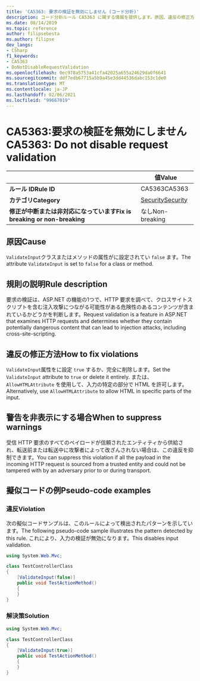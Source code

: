 ```yaml
---
title: 'CA5363: 要求の検証を無効にしません (コード分析)'
description: コード分析ルール CA5363 に関する情報を提供します。原因、違反の修正方法、非表示にするタイミングなどが含まれます。
ms.date: 08/14/2019
ms.topic: reference
author: filipsebesta
ms.author: filipse
dev_langs:
- CSharp
f1_keywords:
- CA5363
- DoNotDisableRequestValidation
ms.openlocfilehash: 0ec978a5753a41cfa42025a655a24629da0f6641
ms.sourcegitcommit: ddf7edb67715a5b9a45e3dd44536dabc153c1de0
ms.translationtype: MT
ms.contentlocale: ja-JP
ms.lasthandoff: 02/06/2021
ms.locfileid: "99667019"
---
```

# <a name="ca5363-do-not-disable-request-validation"></a><span data-ttu-id="4847c-103">CA5363:要求の検証を無効にしません</span><span class="sxs-lookup"><span data-stu-id="4847c-103">CA5363: Do not disable request validation</span></span>

| | <span data-ttu-id="4847c-104">値</span><span class="sxs-lookup"><span data-stu-id="4847c-104">Value</span></span> |
|-|-|
| <span data-ttu-id="4847c-105">**ルール ID**</span><span class="sxs-lookup"><span data-stu-id="4847c-105">**Rule ID**</span></span> |<span data-ttu-id="4847c-106">CA5363</span><span class="sxs-lookup"><span data-stu-id="4847c-106">CA5363</span></span>|
| <span data-ttu-id="4847c-107">**カテゴリ**</span><span class="sxs-lookup"><span data-stu-id="4847c-107">**Category**</span></span> |[<span data-ttu-id="4847c-108">Security</span><span class="sxs-lookup"><span data-stu-id="4847c-108">Security</span></span>](security-warnings.md)|
| <span data-ttu-id="4847c-109">**修正が中断または非対応になっています**</span><span class="sxs-lookup"><span data-stu-id="4847c-109">**Fix is breaking or non-breaking**</span></span> |<span data-ttu-id="4847c-110">なし</span><span class="sxs-lookup"><span data-stu-id="4847c-110">Non-breaking</span></span>|

## <a name="cause"></a><span data-ttu-id="4847c-111">原因</span><span class="sxs-lookup"><span data-stu-id="4847c-111">Cause</span></span>

<span data-ttu-id="4847c-112">`ValidateInput`クラスまたはメソッドの属性がに設定されてい `false` ます。</span><span class="sxs-lookup"><span data-stu-id="4847c-112">The attribute `ValidateInput` is set to `false` for a class or method.</span></span>

## <a name="rule-description"></a><span data-ttu-id="4847c-113">規則の説明</span><span class="sxs-lookup"><span data-stu-id="4847c-113">Rule description</span></span>

<span data-ttu-id="4847c-114">要求の検証は、ASP.NET の機能の1つで、HTTP 要求を調べて、クロスサイトスクリプトを含む注入攻撃につながる可能性がある危険性のあるコンテンツが含まれているかどうかを判断します。</span><span class="sxs-lookup"><span data-stu-id="4847c-114">Request validation is a feature in ASP.NET that examines HTTP requests and determines whether they contain potentially dangerous content that can lead to injection attacks, including cross-site-scripting.</span></span>

## <a name="how-to-fix-violations"></a><span data-ttu-id="4847c-115">違反の修正方法</span><span class="sxs-lookup"><span data-stu-id="4847c-115">How to fix violations</span></span>

<span data-ttu-id="4847c-116">`ValidateInput`属性をに設定 `true` するか、完全に削除します。</span><span class="sxs-lookup"><span data-stu-id="4847c-116">Set the `ValidateInput` attribute to `true` or delete it entirely.</span></span> <span data-ttu-id="4847c-117">または、 `AllowHTMLAttribute` を使用して、入力の特定の部分で HTML を許可します。</span><span class="sxs-lookup"><span data-stu-id="4847c-117">Alternatively, use `AllowHTMLAttribute` to allow HTML in specific parts of the input.</span></span>

## <a name="when-to-suppress-warnings"></a><span data-ttu-id="4847c-118">警告を非表示にする場合</span><span class="sxs-lookup"><span data-stu-id="4847c-118">When to suppress warnings</span></span>

<span data-ttu-id="4847c-119">受信 HTTP 要求のすべてのペイロードが信頼されたエンティティから供給され、転送前または転送中に攻撃者によって改ざんされない場合は、この違反を抑制できます。</span><span class="sxs-lookup"><span data-stu-id="4847c-119">You can suppress this violation if all the payload in the incoming HTTP request is sourced from a trusted entity and could not be tampered with by an adversary prior to or during transport.</span></span>

## <a name="pseudo-code-examples"></a><span data-ttu-id="4847c-120">擬似コードの例</span><span class="sxs-lookup"><span data-stu-id="4847c-120">Pseudo-code examples</span></span>

### <a name="violation"></a><span data-ttu-id="4847c-121">違反</span><span class="sxs-lookup"><span data-stu-id="4847c-121">Violation</span></span>

<span data-ttu-id="4847c-122">次の擬似コードサンプルは、このルールによって検出されたパターンを示しています。</span><span class="sxs-lookup"><span data-stu-id="4847c-122">The following pseudo-code sample illustrates the pattern detected by this rule.</span></span>
<span data-ttu-id="4847c-123">これにより、入力の検証が無効になります。</span><span class="sxs-lookup"><span data-stu-id="4847c-123">This disables input validation.</span></span>

```csharp
using System.Web.Mvc;

class TestControllerClass
{
    [ValidateInput(false)]
    public void TestActionMethod()
    {
    }
}
```

### <a name="solution"></a><span data-ttu-id="4847c-124">解決策</span><span class="sxs-lookup"><span data-stu-id="4847c-124">Solution</span></span>

```csharp
using System.Web.Mvc;

class TestControllerClass
{
    [ValidateInput(true)]
    public void TestActionMethod()
    {
    }
}
```
